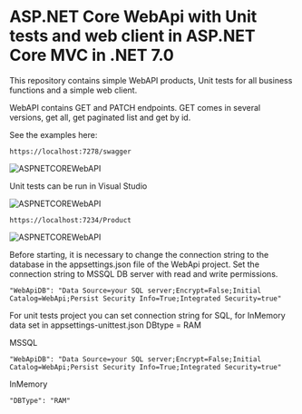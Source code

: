 # ASP.NET Core WebApi with Unit tests and web client in ASP.NET Core MVC in .NET 7.0

This repository contains simple WebAPI products, Unit tests for all business functions and a simple web client.

WebAPI contains GET and PATCH endpoints. GET comes in several versions, get all, get paginated list and get by id.

See the examples here:

``` https://localhost:7278/swagger ```

![ASPNETCOREWebAPI](./api.jpg)

Unit tests can be run in Visual Studio

![ASPNETCOREWebAPI](./unittests.jpg)

``` https://localhost:7234/Product ```

![ASPNETCOREWebAPI](./webapp.jpg)

Before starting, it is necessary to change the connection string to the database in the appsettings.json file of the WebApi project. 
Set the connection string to MSSQL DB server with read and write permissions.

``` "WebApiDB": "Data Source=your SQL server;Encrypt=False;Initial Catalog=WebApi;Persist Security Info=True;Integrated Security=true" ```

For unit tests project you can set connection string for SQL, for InMemory data set in appsettings-unittest.json DBtype = RAM

MSSQL

``` "WebApiDB": "Data Source=your SQL server;Encrypt=False;Initial Catalog=WebApi;Persist Security Info=True;Integrated Security=true" ```

InMemory

``` "DBType": "RAM" ```

